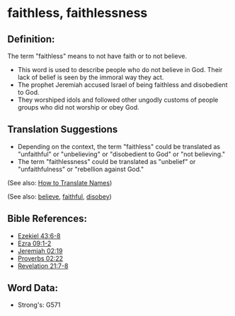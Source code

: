 # faithless, faithlessness #

## Definition: ##

The term "faithless" means to not have faith or to not believe. 

* This word is used to describe people who do not believe in God. Their lack of belief is seen by the immoral way they act.
* The prophet Jeremiah accused Israel of being faithless and disobedient to God.
* They worshiped idols and followed other ungodly customs of people groups who did not worship or obey God.

## Translation Suggestions ##

* Depending on the context, the term "faithless" could be translated as "unfaithful" or "unbelieving" or "disobedient to God" or "not believing."
* The term "faithlessness" could be translated as "unbelief" or "unfaithfulness" or "rebellion against God."

(See also: [How to Translate Names](rc://en/ta/man/translate/translate-names))

(See also: [believe](../kt/believe.md), [faithful](../kt/faithful.md), [disobey](../other/disobey.md))

## Bible References: ##

* [Ezekiel 43:6-8](rc://en/tn/help/ezk/43/06)
* [Ezra 09:1-2](rc://en/tn/help/ezr/09/01)
* [Jeremiah 02:19](rc://en/tn/help/jer/02/19)
* [Proverbs 02:22](rc://en/tn/help/pro/02/22)
* [Revelation 21:7-8](rc://en/tn/help/rev/21/07)

## Word Data: ##

* Strong's: G571
